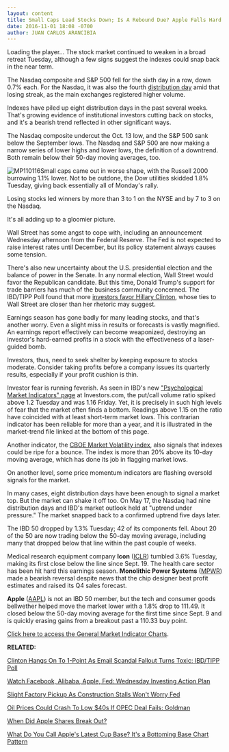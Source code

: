 ```yaml
---
layout: content
title: Small Caps Lead Stocks Down; Is A Rebound Due? Apple Falls Hard
date: 2016-11-01 18:08 -0700
author: JUAN CARLOS ARANCIBIA
---
```






Loading the player...
The stock market continued to weaken in a broad retreat Tuesday, although a few signs suggest the indexes could snap back in the near term.


The Nasdaq composite and S&P 500 fell for the sixth day in a row, down 0.7% each. For the Nasdaq, it was also the fourth [distribution day](http://education.investors.com/lesson.aspx?id=735759&sourceid=735764) amid that losing streak, as the main exchanges registered higher volume.


Indexes have piled up eight distribution days in the past several weeks. That's growing evidence of institutional investors cutting back on stocks, and it's a bearish trend reflected in other significant ways.


The Nasdaq composite undercut the Oct. 13 low, and the S&P 500 sank below the September lows. The Nasdaq and S&P 500 are now making a narrow series of lower highs and lower lows, the definition of a downtrend. Both remain below their 50-day moving averages, too.


![MP110116](https://www.investors.com/wp-content/uploads/2016/11/MP110116-215x300.png)Small caps came out in worse shape, with the Russell 2000 burrowing 1.1% lower. Not to be outdone, the Dow utilities skidded 1.8% Tuesday, giving back essentially all of Monday's rally.


Losing stocks led winners by more than 3 to 1 on the NYSE and by 7 to 3 on the Nasdaq.


It's all adding up to a gloomier picture.


Wall Street has some angst to cope with, including an announcement Wednesday afternoon from the Federal Reserve. The Fed is not expected to raise interest rates until December, but its policy statement always causes some tension.


There's also new uncertainty about the U.S. presidential election and the balance of power in the Senate. In any normal election, Wall Street would favor the Republican candidate. But this time, Donald Trump's support for trade barriers has much of the business community concerned. The IBD/TIPP Poll found that more [investors favor Hillary Clinton](https://www.investors.com/politics/editorials/why-do-investors-seem-to-favor-hillary-clinton-ibdtipp-poll/), whose ties to Wall Street are closer than her rhetoric may suggest.


Earnings season has gone badly for many leading stocks, and that's another worry. Even a slight miss in results or forecasts is vastly magnified. An earnings report effectively can become weaponized, destroying an investor's hard-earned profits in a stock with the effectiveness of a laser-guided bomb.


Investors, thus, need to seek shelter by keeping exposure to stocks moderate. Consider taking profits before a company issues its quarterly results, especially if your profit cushion is thin.


Investor fear is running feverish. As seen in IBD's new ["Psychological Market Indicators" page](http://research.investors.com/psychological-market-indicators/) at Investors.com, the put/call volume ratio spiked above 1.2 Tuesday and was 1.16 Friday. Yet, it is precisely in such high levels of fear that the market often finds a bottom. Readings above 1.15 on the ratio have coincided with at least short-term market lows. This contrarian indicator has been reliable for more than a year, and it is illustrated in the market-trend file linked at the bottom of this page.


Another indicator, the [CBOE Market Volatility index](http://research.investors.com/psychological-market-indicators/chart?type=volatility), also signals that indexes could be ripe for a bounce. The index is more than 20% above its 10-day moving average, which has done its job in flagging market lows.


On another level, some price momentum indicators are flashing oversold signals for the market.


In many cases, eight distribution days have been enough to signal a market top. But the market can shake it off too. On May 17, the Nasdaq had nine distribution days and IBD's market outlook held at "uptrend under pressure." The market snapped back to a confirmed uptrend five days later.


The IBD 50 dropped by 1.3% Tuesday; 42 of its components fell. About 20 of the 50 are now trading below the 50-day moving average, including many that dropped below that line within the past couple of weeks.


Medical research equipment company **Icon** ([ICLR](https://research.investors.com/quote.aspx?symbol=ICLR)) tumbled 3.6% Tuesday, making its first close below the line since Sept. 19. The health care sector has been hit hard this earnings season. **Monolithic Power Systems** ([MPWR](https://research.investors.com/quote.aspx?symbol=MPWR)) made a bearish reversal despite news that the chip designer beat profit estimates and raised its Q4 sales forecast.


**Apple** ([AAPL](https://research.investors.com/quote.aspx?symbol=AAPL)) is not an IBD 50 member, but the tech and consumer goods bellwether helped move the market lower with a 1.8% drop to 111.49. It closed below the 50-day moving average for the first time since Sept. 9 and is quickly erasing gains from a breakout past a 110.33 buy point.


[Click here to access the General Market Indicator Charts](https://www.investors.com/wp-content/uploads/2016/11/IBD0111161622GMI.pdf).


**RELATED:**


[Clinton Hangs On To 1-Point As Email Scandal Fallout Turns Toxic: IBD/TIPP Poll](https://www.investors.com/politics/clinton-hangs-on-to-1-point-as-email-scandal-fallout-turns-toxic-ibdtipp-poll/)


[Watch Facebook, Alibaba, Apple, Fed: Wednesday Investing Action Plan](https://www.investors.com/research/investing-action-plan/facebook-alibaba-fed-headline-busy-wednesday-investing-action-plan/)


[Slight Factory Pickup As Construction Stalls Won't Worry Fed](https://www.investors.com/news/economy/factories-slogging-ahead-keeping-pressure-off-fed/)


[Oil Prices Could Crash To Low $40s If OPEC Deal Fails: Goldman](https://www.investors.com/news/goldman-oil-could-fall-to-low-40s-if-opec-deal-fails/)


[When Did Apple Shares Break Out?](https://www.investors.com/market-trend/stock-market-today/stocks-up-early-apple-stages-1st-breakout-in-more-than-1-year/)


[What Do You Call Apple's Latest Cup Base? It's a Bottoming Base Chart Pattern](https://www.investors.com/how-to-invest/investors-corner/investing-after-a-market-deep-freeze-how-to-spot-the-bottoming-base/)




